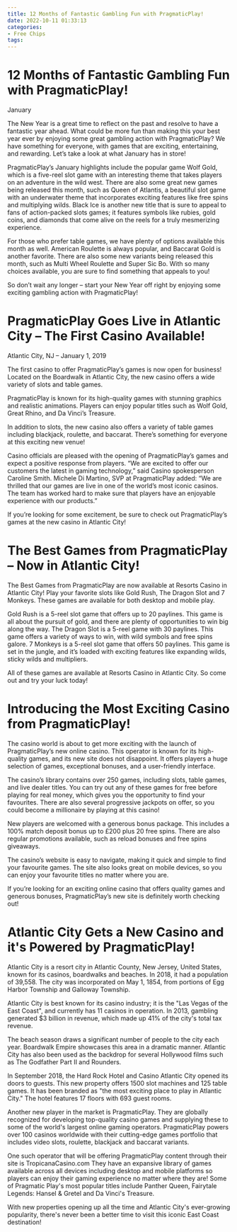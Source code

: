 ```yaml
---
title: 12 Months of Fantastic Gambling Fun with PragmaticPlay!
date: 2022-10-11 01:33:13
categories:
- Free Chips
tags:
---
```



#  12 Months of Fantastic Gambling Fun with PragmaticPlay!

January

The New Year is a great time to reflect on the past and resolve to have a fantastic year ahead. What could be more fun than making this your best year ever by enjoying some great gambling action with PragmaticPlay? We have something for everyone, with games that are exciting, entertaining, and rewarding. Let’s take a look at what January has in store!

PragmaticPlay’s January highlights include the popular game Wolf Gold, which is a five-reel slot game with an interesting theme that takes players on an adventure in the wild west. There are also some great new games being released this month, such as Queen of Atlantis, a beautiful slot game with an underwater theme that incorporates exciting features like free spins and multiplying wilds. Black Ice is another new title that is sure to appeal to fans of action-packed slots games; it features symbols like rubies, gold coins, and  diamonds that come alive on the reels for a truly mesmerizing experience.

For those who prefer table games, we have plenty of options available this month as well. American Roulette is always popular, and Baccarat Gold is another favorite. There are also some new variants being released this month, such as Multi Wheel Roulette and Super Sic Bo. With so many choices available, you are sure to find something that appeals to you!

So don’t wait any longer – start your New Year off right by enjoying some exciting gambling action with PragmaticPlay!

#  PragmaticPlay Goes Live in Atlantic City – The First Casino Available!

Atlantic City, NJ – January 1, 2019

The first casino to offer PragmaticPlay’s games is now open for business! Located on the Boardwalk in Atlantic City, the new casino offers a wide variety of slots and table games.

PragmaticPlay is known for its high-quality games with stunning graphics and realistic animations. Players can enjoy popular titles such as Wolf Gold, Great Rhino, and Da Vinci’s Treasure.

In addition to slots, the new casino also offers a variety of table games including blackjack, roulette, and baccarat. There’s something for everyone at this exciting new venue!

Casino officials are pleased with the opening of PragmaticPlay’s games and expect a positive response from players. “We are excited to offer our customers the latest in gaming technology,” said Casino spokesperson Caroline Smith.
Michele Di Martino, SVP at PragmaticPlay added: “We are thrilled that our games are live in one of the world’s most iconic casinos. The team has worked hard to make sure that players have an enjoyable experience with our products.”

If you’re looking for some excitement, be sure to check out PragmaticPlay’s games at the new casino in Atlantic City!

#  The Best Games from PragmaticPlay – Now in Atlantic City!

The Best Games from PragmaticPlay are now available at Resorts Casino in Atlantic City! Play your favorite slots like Gold Rush, The Dragon Slot and 7 Monkeys. These games are available for both desktop and mobile play.

Gold Rush is a 5-reel slot game that offers up to 20 paylines. This game is all about the pursuit of gold, and there are plenty of opportunities to win big along the way. The Dragon Slot is a 5-reel game with 30 paylines. This game offers a variety of ways to win, with wild symbols and free spins galore. 7 Monkeys is a 5-reel slot game that offers 50 paylines. This game is set in the jungle, and it’s loaded with exciting features like expanding wilds, sticky wilds and multipliers.

All of these games are available at Resorts Casino in Atlantic City. So come out and try your luck today!

#  Introducing the Most Exciting Casino from PragmaticPlay!

The casino world is about to get more exciting with the launch of PragmaticPlay’s new online casino. This operator is known for its high-quality games, and its new site does not disappoint. It offers players a huge selection of games, exceptional bonuses, and a user-friendly interface.

The casino’s library contains over 250 games, including slots, table games, and live dealer titles. You can try out any of these games for free before playing for real money, which gives you the opportunity to find your favourites. There are also several progressive jackpots on offer, so you could become a millionaire by playing at this casino!

New players are welcomed with a generous bonus package. This includes a 100% match deposit bonus up to £200 plus 20 free spins. There are also regular promotions available, such as reload bonuses and free spins giveaways.

The casino’s website is easy to navigate, making it quick and simple to find your favourite games. The site also looks great on mobile devices, so you can enjoy your favourite titles no matter where you are.

If you’re looking for an exciting online casino that offers quality games and generous bonuses, PragmaticPlay’s new site is definitely worth checking out!

#  Atlantic City Gets a New Casino and it's Powered by PragmaticPlay!

Atlantic City is a resort city in Atlantic County, New Jersey, United States, known for its casinos, boardwalks and beaches. In 2018, it had a population of 39,558. The city was incorporated on May 1, 1854, from portions of Egg Harbor Township and Galloway Township.

Atlantic City is best known for its casino industry; it is the "Las Vegas of the East Coast", and currently has 11 casinos in operation. In 2013, gambling generated $3 billion in revenue, which made up 41% of the city's total tax revenue.

The beach season draws a significant number of people to the city each year. Boardwalk Empire showcases this area in a dramatic manner. Atlantic City has also been used as the backdrop for several Hollywood films such as The Godfather Part II and Rounders.

In September 2018, the Hard Rock Hotel and Casino Atlantic City opened its doors to guests. This new property offers 1500 slot machines and 125 table games. It has been branded as "the most exciting place to play in Atlantic City." The hotel features 17 floors with 693 guest rooms.

Another new player in the market is PragmaticPlay. They are globally recognized for developing top-quality casino games and supplying these to some of the world's largest online gaming operators. PragmaticPlay powers over 100 casinos worldwide with their cutting-edge games portfolio that includes video slots, roulette, blackjack and baccarat variants.

One such operator that will be offering PragmaticPlay content through their site is TropicanaCasino.com They have an expansive library of games available across all devices including desktop and mobile platforms so players can enjoy their gaming experience no matter where they are! Some of Pragmatic Play's most popular titles include Panther Queen, Fairytale Legends: Hansel & Gretel and Da Vinci's Treasure.

With new properties opening up all the time and Atlantic City's ever-growing popularity, there's never been a better time to visit this iconic East Coast destination!